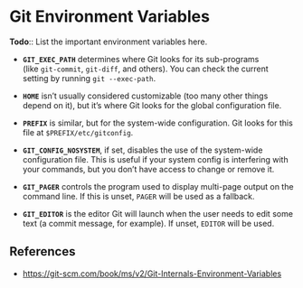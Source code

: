 # Git Environment Variables

**Todo**:: List the important environment variables here.

- **`GIT_EXEC_PATH`** determines where Git looks for its sub-programs (like `git-commit`, `git-diff`, and others). You can check the current setting by running `git --exec-path`.

- **`HOME`** isn’t usually considered customizable (too many other things depend on it), but it’s where Git looks for the global configuration file.

- **`PREFIX`** is similar, but for the system-wide configuration. Git looks for this file at `$PREFIX/etc/gitconfig`.

- **`GIT_CONFIG_NOSYSTEM`**, if set, disables the use of the system-wide configuration file. This is useful if your system config is interfering with your commands, but you don’t have access to change or remove it.

- **`GIT_PAGER`** controls the program used to display multi-page output on the command line. If this is unset, `PAGER` will be used as a fallback.

- **`GIT_EDITOR`** is the editor Git will launch when the user needs to edit some text (a commit message, for example). If unset, `EDITOR` will be used.

## References

- https://git-scm.com/book/ms/v2/Git-Internals-Environment-Variables
